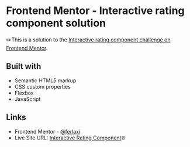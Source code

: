 # Frontend Mentor - Interactive rating component solution

✏️This is a solution to the [Interactive rating component challenge on Frontend Mentor](https://www.frontendmentor.io/challenges/interactive-rating-component-koxpeBUmI).

## Built with

- Semantic HTML5 markup
- CSS custom properties
- Flexbox
- JavaScript

## Links
- Frontend Mentor - [@ferlaxi](https://www.frontendmentor.io/profile/ferlaxi)
- Live Site URL: [Interactive Rating Component](https://ferlaxi.github.io/InteractiveRatingComponentbyFer/)🌐